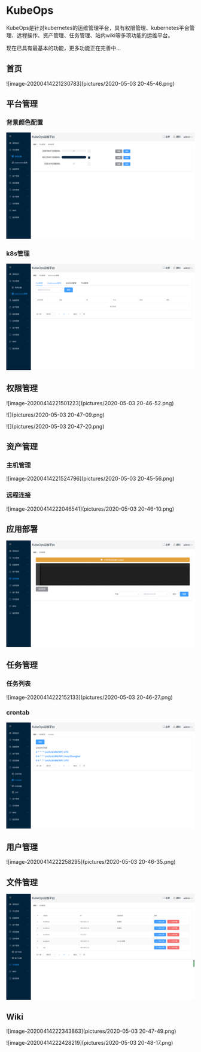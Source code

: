 # KubeOps

KubeOps是针对kubernetes的运维管理平台，具有权限管理、kubernetes平台管理、远程操作、资产管理、任务管理、站内wiki等多项功能的运维平台。

现在已具有最基本的功能，更多功能正在完善中...



## 首页

![image-20200414221230783](pictures/2020-05-03 20-45-46.png)



## 平台管理

### 背景颜色配置

![image-20200414221343024](pictures/image-20200414221343024.png)

### k8s管理

![image-20200414221427747](pictures/image-20200414221427747.png)



## 权限管理

![image-20200414221501223](pictures/2020-05-03 20-46-52.png)

![](pictures/2020-05-03 20-47-09.png)

![](pictures/2020-05-03 20-47-20.png)

## 资产管理

### 主机管理

![image-20200414221524796](pictures/2020-05-03 20-45-56.png)

### 远程连接

![image-20200414222046541](pictures/2020-05-03 20-46-10.png)



## 应用部署

![image-20200414222121917](pictures/image-20200414222121917.png)



## 任务管理

### 任务列表

![image-20200414222152133](pictures/2020-05-03 20-46-27.png)

### crontab

![image-20200414222219565](pictures/image-20200414222219565.png)



## 用户管理

![image-20200414222258295](pictures/2020-05-03 20-46-35.png)



## 文件管理

![image-20200414222316068](pictures/image-20200414222316068.png)



## Wiki

![image-20200414222343863](pictures/2020-05-03 20-47-49.png)

![image-20200414222428219](pictures/2020-05-03 20-48-17.png)

